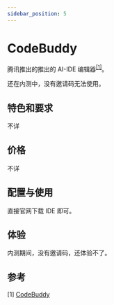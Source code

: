 ```yaml
---
sidebar_position: 5
---
```


# CodeBuddy

腾讯推出的推出的 AI-IDE 编辑器<sup>[[1]](#参考)</sup>。

还在内测中，没有邀请码无法使用。

## 特色和要求

不详

## 价格

不详

## 配置与使用

直接官网下载 IDE 即可。

## 体验

内测期间，没有邀请码，还体验不了。

## 参考

[1]&nbsp;[CodeBuddy](https://www.codebuddy.ai)

